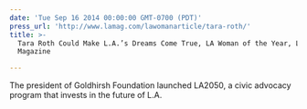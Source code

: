 ```yaml
---
date: 'Tue Sep 16 2014 00:00:00 GMT-0700 (PDT)'
press_url: 'http://www.lamag.com/lawomanarticle/tara-roth/'
title: >-
  Tara Roth Could Make L.A.’s Dreams Come True, LA Woman of the Year, LA
  Magazine

---
```


The president of Goldhirsh Foundation launched LA2050, a civic advocacy program that invests in the future of L.A.
